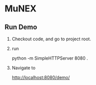 MuNEX
====

Run Demo
------

1) Checkout code, and go to project root.

2) run
    
    python -m SimpleHTTPServer 8080 .
    
3) Navigate to
   
   [http://localhost:8080/demo/](http://localhost:8080/demo/)
